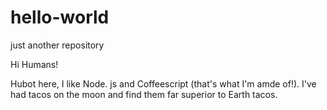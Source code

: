 # hello-world
just another repository

Hi Humans!

Hubot here, I like Node. js and Coffeescript (that's what I'm amde of!).
I've had tacos on the moon and find them far superior to Earth tacos.
